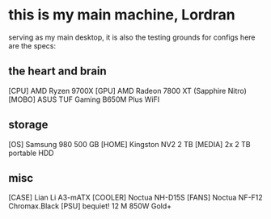 # this is my main machine, Lordran

serving as my main desktop, it is also the testing grounds for configs
here are the specs:

## the heart and brain
[CPU] AMD Ryzen 9700X
[GPU] AMD Radeon 7800 XT (Sapphire Nitro)
[MOBO] ASUS TUF Gaming B650M Plus WiFI

## storage
[OS] Samsung 980 500 GB
[HOME] Kingston NV2 2 TB
[MEDIA] 2x 2 TB portable HDD

## misc
[CASE] Lian Li A3-mATX
[COOLER] Noctua NH-D15S
[FANS] Noctua NF-F12 Chromax.Black
[PSU] bequiet! 12 M 850W Gold+
